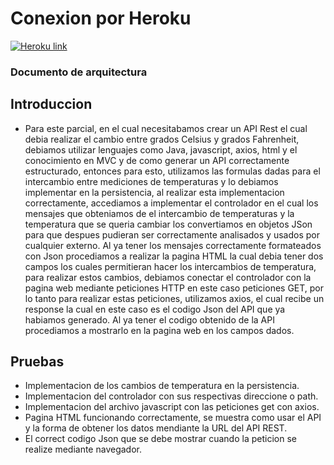 # Conexion por Heroku
[![Heroku link](https://www.herokucdn.com/deploy/button.png)](https://infinite-eyrie-66800.herokuapp.com/)

### Documento de arquitectura
## Introduccion
- Para este parcial, en el cual necesitabamos crear un API Rest el cual debia realizar el cambio entre grados Celsius y grados Fahrenheit, debiamos utilizar lenguajes como Java, javascript, axios, html y el conocimiento en MVC y de como generar un API correctamente estructurado, entonces para esto, utilizamos las formulas dadas para el intercambio entre mediciones de temperaturas y lo debiamos implementar en la persistencia, al realizar esta implementacion correctamente, accediamos a implementar el controlador en el cual los mensajes que obteniamos de el intercambio de temperaturas y la temperatura que se queria cambiar los convertiamos en objetos JSon para que despues pudieran ser correctamente analisados y usados por cualquier externo.
Al ya tener los mensajes correctamente formateados con Json procediamos a realizar la pagina HTML la cual debia tener dos campos los cuales permitieran hacer los intercambios de temperatura, para realizar estos cambios, debiamos conectar el controlador con la pagina web mediante peticiones HTTP en este caso peticiones GET, por lo tanto para realizar estas peticiones, utilizamos axios, el cual recibe un response la cual en este caso es el codigo Json del API que ya habiamos generado. Al ya tener el codigo obtenido de la API procediamos a mostrarlo en la pagina web en los campos dados.

## Pruebas
- Implementacion de los cambios de temperatura en la persistencia.
- Implementacion del controlador con sus respectivas direccione o path.
- Implementacion del archivo javascript con las peticiones get con axios.
- Pagina HTML funcionando correctamente, se muestra como usar el API y la forma de obtener los datos mendiante la URL del API REST.
- El correct codigo Json que se debe mostrar cuando la peticion se realize mediante navegador.

